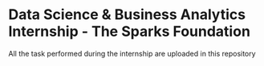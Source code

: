 # Data Science & Business Analytics Internship - The Sparks Foundation
All the task performed during the internship are uploaded in this repository



